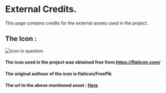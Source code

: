 # External Credits.
This page contains credits for the external assets used in the project.

## The Icon :
<img src="./Assets/brain_rot.ico" alt="Icon in question">

#### The icon used in the project was obtained free from https://flaticon.com/
#### The original authour of the icon is flaticon/FreePik 
#### The url to the above mentioned asset : [Here](https://www.flaticon.com/free-icon/brain_932364)